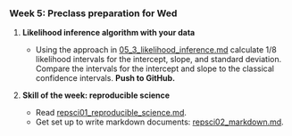 ### Week 5: Preclass preparation for Wed
1. **Likelihood inference algorithm with your data**
   * Using the approach in [05_3_likelihood_inference.md](05_3_likelihood_inference.md) calculate 1/8 likelihood intervals for the intercept, slope, and standard deviation. Compare the intervals for the intercept and slope to the classical confidence intervals.  **Push to GitHub.**
   
2. **Skill of the week: reproducible science**
   * Read [repsci01_reproducible_science.md](skills_tutorials/repsci01_reproducible_science.md).
   * Get set up to write markdown documents: [repsci02_markdown.md](skills_tutorials/repsci02_markdown.md).
   

